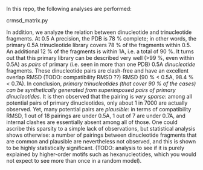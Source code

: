 In this repo, the following analyses are performed:

crmsd_matrix.py

In addition, we analyze the relation between dinucleotide and trinucleotide fragments. At 0.5 A precision, the PDB is 78 % complete; in other words, the primary 0.5A trinucleotide library covers 78 % of the fragments within 0.5. An additional 12 % of the fragments is within 1A, i.e. a total of 90 %. It turns out that this primary library can be described very well (>99 %, even within 0.5A) as *pairs* of primary (i.e. seen in more than one PDB) 0.5A *dinucleotide* fragments. These dinucleotide pairs are clash-free and have an excellent overlap RMSD (TODO: compatibility RMSD ??) RMSD (90 % < 0.5A, 98.4 % < 0.7A). In conclusion, *primary trinucleotides (that cover 90 % of the cases) can be synthetically generated from superimposed pairs of primary dinucleotides*. It is then observed that the pairing is *very sparse*: among all potential pairs of primary dinucleotides, only about 1 in 7000 are actually observed. Yet, many potential pairs are *plausible*: in terms of compatibility RMSD, 1 out of 18 pairings are under 0.5A, 1 out of 7 are under 0.7A, and internal clashes are essentially absent among all of those. One could ascribe this sparsity to a simple lack of observations, but statistical analysis shows otherwise: a number of pairings between dinucleotide fragments that are common and plausible are nevertheless not observed, and this is shown to be highly statistically significant. (TODO: analysis to see if it is purely explained by higher-order motifs such as hexanucleotides, which you would not expect to see more than once in a random model).  

